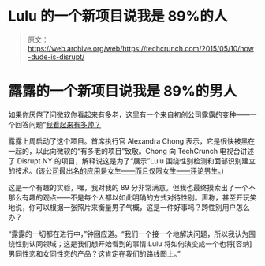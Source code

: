 # Lulu 的一个新项目说我是 89%的人

> 原文：<https://web.archive.org/web/https://techcrunch.com/2015/05/10/how-dude-is-disrupt/>

# 露露的一个新项目说我是 89%的男人

如果你厌倦了[问微软你看起来有多老](https://web.archive.org/web/20221210034723/https://beta.techcrunch.com/2015/04/30/how-old-do-you-look-microsoft-built-a-robot-that-tries-to-guess-your-age/)，这里有一个来自初创公司[露露](https://web.archive.org/web/20221210034723/https://onlulu.com/)的变种——一个回答问题“[我看起来有多帅？](https://web.archive.org/web/20221210034723/http://how-dude.me/)

露露上周启动了这个项目。首席执行官 Alexandra Chong 表示，它是很快被黑在一起的，以此向微软的“有多老的项目”致敬。Chong 向 TechCrunch 电视台讲述了 Disrupt NY 的项目，解释说这是为了“展示”Lulu 围绕性别检测和面部识别建立的技术。([该公司最出名的应用是女生——而且仅限女生——评论男生。](https://web.archive.org/web/20221210034723/https://beta.techcrunch.com/2013/04/09/guys-look-away/))

这是一个有趣的实验，嘿，我对我的 89 分非常满意。但我也最终摸索出了一个不那么有趣的观点——不是每个人都以如此明确的方式对待性别。声称，甚至开玩笑地说，你可以根据一张照片来衡量男子气概，这是一件好事吗？跨性别用户怎么办？

“露露的一切都在进行中，”钟回应道。“我们一个接一个地解决问题，所以我认为围绕性别认同领域；这是我们想开始看到的事情:Lulu 将如何演变成一个也将[容纳]男同性恋和女同性恋的产品？这肯定在我们的路线图上。”